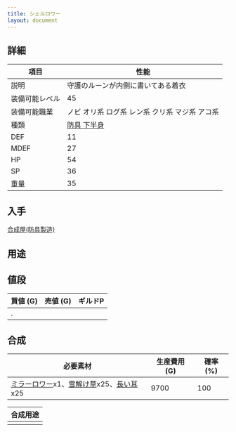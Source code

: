 ```yaml
---
title: シェルロワー
layout: document
---
```

## 詳細


|項目|性能|
|---|---|
|説明|守護のルーンが内側に書いてある着衣|
|装備可能レベル|45|
|装備可能職業|ノビ オリ系 ログ系 レン系 クリ系 マジ系 アコ系|
|種類|[防具 下半身](防具(下半身))|
|DEF|11|
|MDEF|27|
|HP|54|
|SP|36|
|重量|35|

## 入手

[合成屋(防具製造)](合成屋(防具製造))

## 用途


## 値段


|買値 (G)|売値 (G)|ギルドP|
|---|---|---|
|.|||

## 合成


|必要素材|生産費用 (G)|確率 (%)|
|---|---|---|
|[ミラーロワー](ミラーロワー)x1、[雪解け草](雪解け草)x25、[長い耳](長い耳)x25|9700|100|


|合成用途|
|---|
||